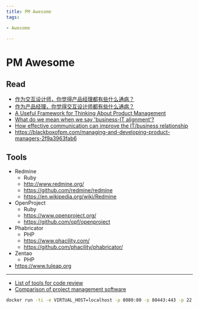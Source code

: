 ```yaml
---
title: PM Awesome
tags:

- Awesome

---
```


# PM Awesome

## Read

* [作为交互设计师，你觉得产品经理都有些什么通病？](https://www.zhihu.com/question/20363262)
* [作为产品经理，你觉得交互设计师都有些什么通病？](https://www.zhihu.com/question/19582576)
* [A Useful Framework for Thinking About Product Management](https://medium.com/founder-playbook/a-useful-framework-for-thinking-about-product-management-5f49a09ec116)
* [What do we mean when we say 'business-IT alignment'?](https://www.cio.com/article/3040867/it-industry/what-do-we-mean-when-we-say-business-it-alignment.html)
* [How effective communication can improve the IT/business relationship](https://www.cio.com/article/2900050/best-practices/business-relationship-management-do-you-know-how-to-communicate-with-your-stakeholders.html)
* https://blackboxofpm.com/managing-and-developing-product-managers-2f9a3963fab6

## Tools

* Redmine
  * Ruby
  * http://www.redmine.org/
  * https://github.com/redmine/redmine
  * https://en.wikipedia.org/wiki/Redmine
* OpenProject
  * Ruby
  * https://www.openproject.org/
  * https://github.com/opf/openproject
* Phabricator
  * PHP
  * https://www.phacility.com/
  * https://github.com/phacility/phabricator/
* Zentao
  * PHP
* https://www.tuleap.org

---

* [List of tools for code review](https://en.wikipedia.org/wiki/List_of_tools_for_code_review)
* [Comparison of project management software](https://en.wikipedia.org/wiki/Comparison_of_project_management_software)

```bash
docker run -ti -e VIRTUAL_HOST=localhost -p 8080:80 -p 80443:443 -p 22:22 -v $PWD/tuleap-data:/data enalean/tuleap-aio
```
